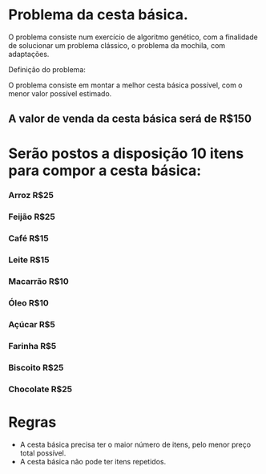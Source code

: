 
# Problema da cesta básica.

O problema consiste num exercício de algoritmo genético, com a finalidade de solucionar um problema clássico, o problema da mochila, com adaptações.

Definição do problema:

O problema consiste em montar a melhor cesta básica possível, com o menor valor possível estimado.

## A valor de venda da cesta básica será de R$150

# Serão postos a disposição 10 itens para compor a cesta básica:


### Arroz       R$25
### Feijão      R$25
### Café        R$15
### Leite       R$15
### Macarrão    R$10
### Óleo        R$10
### Açúcar      R$5
### Farinha     R$5
### Biscoito    R$25
### Chocolate   R$25


# Regras
- A cesta básica precisa ter o maior número de itens, pelo menor preço total possível.
- A cesta básica não pode ter itens repetidos.
